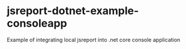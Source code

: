 # jsreport-dotnet-example-consoleapp
Example of integrating local jsreport into .net core console application
